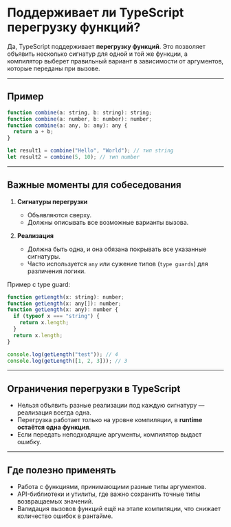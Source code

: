 # Поддерживает ли TypeScript перегрузку функций?

Да, TypeScript поддерживает **перегрузку функций**. Это позволяет объявить несколько сигнатур для одной и той же функции, а компилятор выберет правильный вариант в зависимости от аргументов, которые переданы при вызове.

---

## Пример

```js
function combine(a: string, b: string): string;  
function combine(a: number, b: number): number;  
function combine(a: any, b: any): any {  
  return a + b;  
}  

let result1 = combine("Hello", "World"); // тип string  
let result2 = combine(5, 10); // тип number  
```

---

## Важные моменты для собеседования

1. **Сигнатуры перегрузки**  
   - Объявляются сверху.  
   - Должны описывать все возможные варианты вызова.  

2. **Реализация**  
   - Должна быть одна, и она обязана покрывать все указанные сигнатуры.  
   - Часто используется `any` или сужение типов (`type guards`) для различения логики.  

Пример с type guard:

```js
function getLength(x: string): number;  
function getLength(x: any[]): number;  
function getLength(x: any): number {  
  if (typeof x === "string") {  
    return x.length;  
  }  
  return x.length;  
}  

console.log(getLength("test")); // 4  
console.log(getLength([1, 2, 3])); // 3  
```

---

## Ограничения перегрузки в TypeScript
- Нельзя объявить разные реализации под каждую сигнатуру — реализация всегда одна.  
- Перегрузка работает только на уровне компиляции, в **runtime остаётся одна функция**.  
- Если передать неподходящие аргументы, компилятор выдаст ошибку.  

---

## Где полезно применять
- Работа с функциями, принимающими разные типы аргументов.  
- API-библиотеки и утилиты, где важно сохранить точные типы возвращаемых значений.  
- Валидация вызовов функций ещё на этапе компиляции, что снижает количество ошибок в рантайме.  
